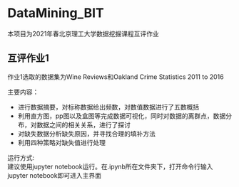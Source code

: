 # DataMining_BIT
本项目为2021年春北京理工大学数据挖掘课程互评作业

## 互评作业1

作业1选取的数据集为Wine Reviews和Oakland Crime Statistics 2011 to 2016

主要内容：

- 进行数据摘要，对标称数据给出频数，对数值数据进行了五数概括
- 利用直方图，pp图以及盒图等完成数据可视化，同时对数据的离群点，数据分布，对数据之间的相关关系，进行了探讨
- 对缺失数据分析缺失原因，并寻找合理的填补方法
- 利用四种策略对缺失值进行处理

运行方式:  
建议使用jupyter notebook运行。在.ipynb所在文件夹下，打开命令行输入jupyter notebook即可进入主界面